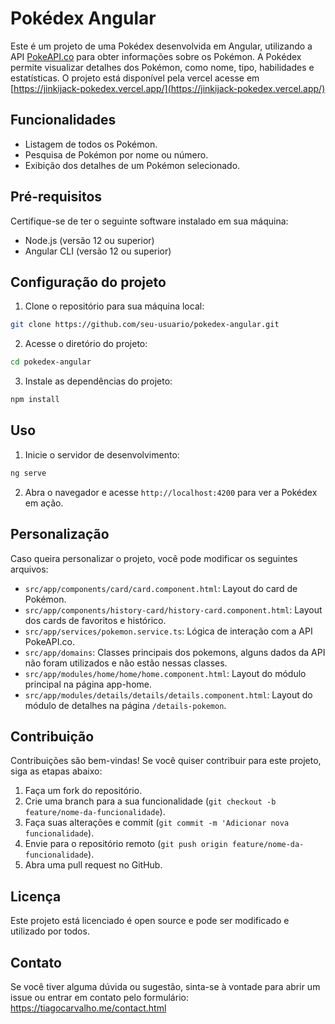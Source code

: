# Pokédex Angular

Este é um projeto de uma Pokédex desenvolvida em Angular, utilizando a API [PokeAPI.co](https://pokeapi.co/) para obter informações sobre os Pokémon. A Pokédex permite visualizar detalhes dos Pokémon, como nome, tipo, habilidades e estatísticas.
O projeto está disponível pela vercel acesse em [https://jinkijack-pokedex.vercel.app/](https://jinkijack-pokedex.vercel.app/)

## Funcionalidades

- Listagem de todos os Pokémon.
- Pesquisa de Pokémon por nome ou número.
- Exibição dos detalhes de um Pokémon selecionado.

## Pré-requisitos

Certifique-se de ter o seguinte software instalado em sua máquina:

- Node.js (versão 12 ou superior)
- Angular CLI (versão 12 ou superior)

## Configuração do projeto

1. Clone o repositório para sua máquina local:

```bash
git clone https://github.com/seu-usuario/pokedex-angular.git
```

2. Acesse o diretório do projeto:

```bash
cd pokedex-angular
```

3. Instale as dependências do projeto:

```bash
npm install
```

## Uso

1. Inicie o servidor de desenvolvimento:

```bash
ng serve
```

2. Abra o navegador e acesse `http://localhost:4200` para ver a Pokédex em ação.

## Personalização

Caso queira personalizar o projeto, você pode modificar os seguintes arquivos:

- `src/app/components/card/card.component.html`: Layout do card de Pokémon.
- `src/app/components/history-card/history-card.component.html`: Layout dos cards de favoritos e histórico.
- `src/app/services/pokemon.service.ts`: Lógica de interação com a API PokeAPI.co.
- `src/app/domains`: Classes principais dos pokemons, alguns dados da API não foram utilizados e não estão nessas classes.
- `src/app/modules/home/home/home.component.html`: Layout do módulo principal na página app-home.
- `src/app/modules/details/details/details.component.html`: Layout do módulo de detalhes na página `/details-pokemon`.

## Contribuição

Contribuições são bem-vindas! Se você quiser contribuir para este projeto, siga as etapas abaixo:

1. Faça um fork do repositório.
2. Crie uma branch para a sua funcionalidade (`git checkout -b feature/nome-da-funcionalidade`).
3. Faça suas alterações e commit (`git commit -m 'Adicionar nova funcionalidade`).
4. Envie para o repositório remoto (`git push origin feature/nome-da-funcionalidade`).
5. Abra uma pull request no GitHub.

## Licença

Este projeto está licenciado é open source e pode ser modificado e utilizado por todos.

## Contato

Se você tiver alguma dúvida ou sugestão, sinta-se à vontade para abrir um issue ou entrar em contato pelo formulário:
https://tiagocarvalho.me/contact.html

